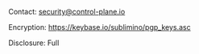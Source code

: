 Contact: security@control-plane.io

Encryption: https://keybase.io/sublimino/pgp_keys.asc

Disclosure: Full
